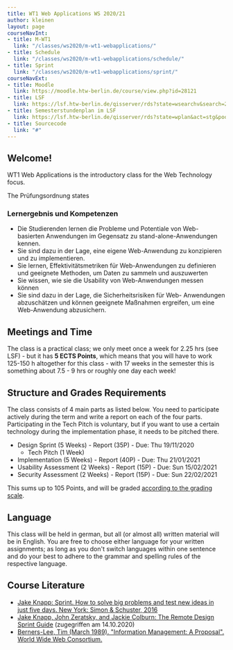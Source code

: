 ```yaml
---
title: WT1 Web Applications WS 2020/21
author: kleinen
layout: page
courseNavInt:
- title: M-WT1
  link: "/classes/ws2020/m-wt1-webapplications/"
- title: Schedule
  link: "/classes/ws2020/m-wt1-webapplications/schedule/"
- title: Sprint
  link: "/classes/ws2020/m-wt1-webapplications/sprint/"
courseNavExt:
- title: Moodle
  link: https://moodle.htw-berlin.de/course/view.php?id=28121
- title: LSF
  link: https://lsf.htw-berlin.de/qisserver/rds?state=wsearchv&search=2&veranstaltung.veranstid=164444
- title: Semesterstundenplan im LSF
  link: https://lsf.htw-berlin.de/qisserver/rds?state=wplan&act=stg&pool=stg&show=plan&P.vx=kurz&r_zuordabstgv.semvonint=1&r_zuordabstgv.sembisint=4&k_abstgv.abstgvnr=312
- title: Sourcecode
  link: "#"
---
```


## Welcome!

WT1 Web Applications is the introductory class for the Web Technology focus.


The Pr&uuml;fungsordnung states
### Lernergebnis und Kompetenzen

* Die Studierenden lernen die Probleme und Potentiale von Web- basierten Anwendungen im Gegensatz zu stand-alone-Anwendungen kennen.
* Sie sind dazu in der Lage, eine eigene Web-Anwendung zu konzipieren und zu implementieren.
* Sie lernen, Effektivit&auml;tsmetriken f&uuml;r Web-Anwendungen zu definieren und geeignete Methoden, um Daten zu sammeln und auszuwerten
* Sie wissen, wie sie die Usability von Web-Anwendungen messen k&ouml;nnen
* Sie sind dazu in der Lage, die Sicherheitsrisiken f&uuml;r Web- Anwendungen abzusch&auml;tzen und k&ouml;nnen geeignete Maßnahmen ergreifen, um eine Web-Anwendung abzusichern.

## Meetings and Time

The class is a practical class; we only meet once a week for 2.25 hrs (see LSF) -
but it has **5 ECTS Points**, which means that you will have to work 125-150 h altogether for this class -
with 17 weeks in the semester this is something about 7.5 - 9 hrs or roughly one day each week!

## Structure and Grades Requirements

The class consists of 4 main parts as listed below. You need to participate
actively during the term and write a report on each of the four parts.
Participating in the Tech Pitch is voluntary, but if you want to use a certain
technology during the implementation phase, it needs to be pitched there.

* Design Sprint (5 Weeks) - Report (35P) - Due: Thu 19/11/2020
    * Tech Pitch (1 Week)
* Implementation (5 Weeks) - Report (40P) - Due: Thu 21/01/2021
* Usability Assessment (2 Weeks) - Report (15P) - Due: Sun 15/02/2021
* Security Assessment (2 Weeks) - Report (15P) - Due: Sun 22/02/2021

This sums up to 105 Points, and will be graded [according to the grading scale](/studies/grading/grading-scale/).

## Language

This class will be held in german, but all (or almost all) written material will
be in English. You are free to choose either language for your written assignments;
as long as you don't switch languages within one sentence and do your best to
adhere to the grammar and spelling rules of the respective language.

## Course Literature

* [Jake Knapp: Sprint. How to solve big problems and test new ideas in just five days. New York: Simon & Schuster, 2016](https://www.thesprintbook.com/)
* [Jake Knapp, John Zeratsky, and Jackie Colburn: The Remote Design Sprint Guide](https://www.thesprintbook.com/remote) (zugegriffen am 14.10.2020)
* [Berners-Lee, Tim (March 1989). "Information Management: A Proposal". World Wide Web Consortium. ](https://www.w3.org/History/1989/proposal.html)
